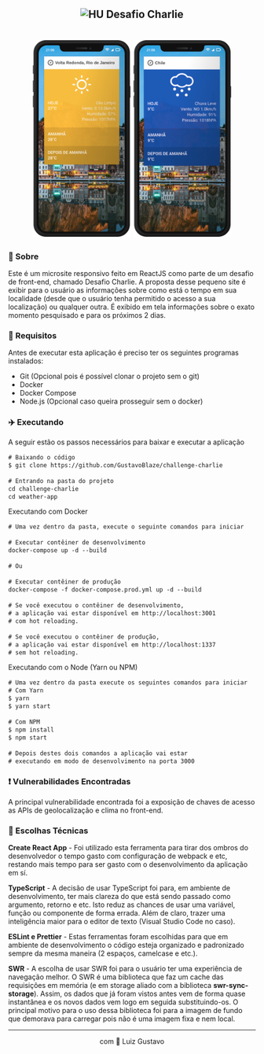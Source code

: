 <h2 align="center">
  <img src="https://avatars1.githubusercontent.com/u/7063040?v=4&s=200.jpg" alt="HU" width="24" />
  Desafio Charlie
</h2>

<h1 align="center">
  <img src="./.github/mk_yellow.png" height="400">
  <img src="./.github/mk_blue.png" height="400">
</h1>


### 📜 Sobre

Este é um microsite responsivo feito em ReactJS como parte de um desafio de front-end, chamado Desafio Charlie. A proposta desse pequeno site é exibir para o usuário as informações sobre como está o tempo em sua localidade (desde que o usuário tenha permitido o acesso a sua localização) ou qualquer outra. É exibido em tela informações sobre o exato momento pesquisado e para os próximos 2 dias.

### 🚦 Requisitos

Antes de executar esta aplicação é preciso ter os seguintes programas instalados:

- Git (Opcional pois é possível clonar o projeto sem o git)
- Docker
- Docker Compose
- Node.js (Opcional caso queira prosseguir sem o docker)

### :airplane: Executando

A seguir estão os passos necessários para baixar e executar a aplicação

```
# Baixando o código
$ git clone https://github.com/GustavoBlaze/challenge-charlie

# Entrando na pasta do projeto
cd challenge-charlie
cd weather-app
```

Executando com Docker
```
# Uma vez dentro da pasta, execute o seguinte comandos para iniciar

# Executar contêiner de desenvolvimento
docker-compose up -d --build

# Ou

# Executar contêiner de produção
docker-compose -f docker-compose.prod.yml up -d --build

# Se você executou o contêiner de desenvolvimento,
# a aplicação vai estar disponível em http://localhost:3001
# com hot reloading.

# Se você executou o contêiner de produção,
# a aplicação vai estar disponível em http://localhost:1337
# sem hot reloading.
```

Executando com o Node (Yarn ou NPM)
```
# Uma vez dentro da pasta execute os seguintes comandos para iniciar
# Com Yarn
$ yarn
$ yarn start

# Com NPM
$ npm install
$ npm start

# Depois destes dois comandos a aplicação vai estar
# executando em modo de desenvolvimento na porta 3000
```

### ❗ Vulnerabilidades Encontradas

A principal vulnerabilidade encontrada foi a exposição de chaves de acesso as APIs de geolocalização e clima no front-end.

### 🧰 Escolhas Técnicas

**Create React App** - Foi utilizado esta ferramenta para tirar dos ombros do desenvolvedor o tempo gasto com configuração de webpack e etc, restando mais tempo para ser gasto com o desenvolvimento da aplicação em sí.

**TypeScript** - A decisão de usar TypeScript foi para, em ambiente de desenvolvimento, ter mais clareza do que está sendo passado como argumento, retorno e etc. Isto reduz as chances de usar uma variável, função ou componente de forma errada. Além de claro, trazer uma inteligência maior para o editor de texto (Visual Studio Code no caso).

**ESLint e Prettier** - Estas ferramentas foram escolhidas para que em ambiente de desenvolvimento o código esteja organizado e padronizado sempre da mesma maneira (2 espaços, camelcase e etc.).

**SWR** - A escolha de usar SWR foi para o usuário ter uma experiência de navegação melhor. O SWR é uma biblioteca que faz um cache das requisições em memória (e em storage aliado com a biblioteca **swr-sync-storage**). Assim, os dados que já foram vistos antes vem de forma quase instantânea e os novos dados vem logo em seguida substituindo-os. O principal motivo para o uso dessa biblioteca foi para a imagem de fundo que demorava para carregar pois não é uma imagem fixa e nem local.

<hr/>

<p align="center">
    com 💜 Luiz Gustavo
</p>
